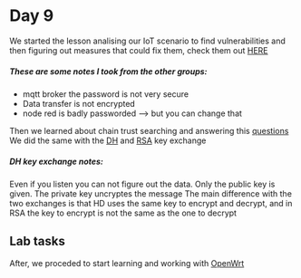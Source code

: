 # Day 9
We started the lesson analising our IoT scenario to find vulnerabilities and then figuring out measures that could fix them, check them out [HERE](/TeamThree/Volkers%20Part.md#identify-security-risks)

##### These are some notes I took from the other groups:
  * mqtt broker the password is not very secure
  * Data transfer is not encrypted
  * node red is badly passworded --> but you can change that

Then we learned about chain trust searching and answering this [questions]()
We did the same with the [DH]() and [RSA]() key exchange

##### DH key exchange notes:
Even if you listen you can not figure out the data. Only the public key is given. The private key uncryptes the message
The main difference with the two exchanges is that HD uses the same key to encrypt and decrypt, and in RSA the key to encrypt is not the same as the one to decrypt

## Lab tasks
After, we proceded to start learning and working with [OpenWrt]()

